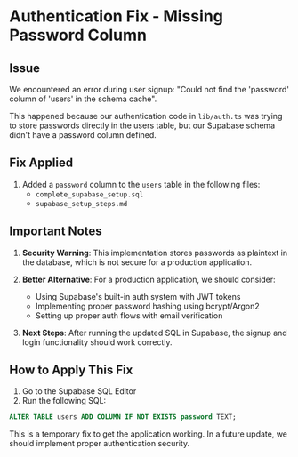 # Authentication Fix - Missing Password Column

## Issue
We encountered an error during user signup: "Could not find the 'password' column of 'users' in the schema cache". 

This happened because our authentication code in `lib/auth.ts` was trying to store passwords directly in the users table, but our Supabase schema didn't have a password column defined.

## Fix Applied
1. Added a `password` column to the `users` table in the following files:
   - `complete_supabase_setup.sql`
   - `supabase_setup_steps.md`

## Important Notes
1. **Security Warning**: This implementation stores passwords as plaintext in the database, which is not secure for a production application. 

2. **Better Alternative**: For a production application, we should consider:
   - Using Supabase's built-in auth system with JWT tokens
   - Implementing proper password hashing using bcrypt/Argon2
   - Setting up proper auth flows with email verification

3. **Next Steps**: After running the updated SQL in Supabase, the signup and login functionality should work correctly.

## How to Apply This Fix
1. Go to the Supabase SQL Editor
2. Run the following SQL:
```sql
ALTER TABLE users ADD COLUMN IF NOT EXISTS password TEXT;
```

This is a temporary fix to get the application working. In a future update, we should implement proper authentication security. 